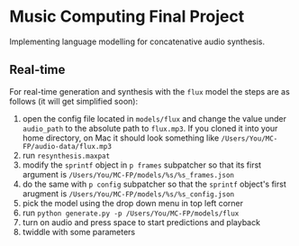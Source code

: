 # Music Computing Final Project
Implementing language modelling for concatenative audio synthesis.

## Real-time
For real-time generation and synthesis with the ``flux`` model the steps are as follows (it will get simplified soon):
1. open the config file located in ``models/flux`` and change the value under ``audio_path`` to the absolute path to ``flux.mp3``. If you cloned it into your home directory, on Mac it should look something like ``/Users/You/MC-FP/audio-data/flux.mp3``
2. run ``resynthesis.maxpat``
3. modify the ``sprintf`` object in ``p frames`` subpatcher so that its first argument is ``/Users/You/MC-FP/models/%s/%s_frames.json``
4. do the same with ``p config`` subpatcher so that the ``sprintf`` object's first arugment is ``/Users/You/MC-FP/models/%s/%s_config.json``
5. pick the model using the drop down menu in top left corner
6. run ``python generate.py -p /Users/You/MC-FP/models/flux``
7. turn on audio and press space to start predictions and playback
8. twiddle with some parameters
